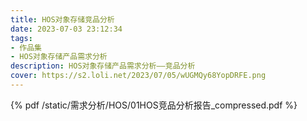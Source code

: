 ```yaml
---
title: HOS对象存储竞品分析
date: 2023-07-03 23:12:34
tags:
- 作品集
- HOS对象存储产品需求分析
description: HOS对象存储产品需求分析——竞品分析
cover: https://s2.loli.net/2023/07/05/wUGMQy68YopDRFE.png
---
```


{% pdf /static/需求分析/HOS/01HOS竞品分析报告_compressed.pdf %}


